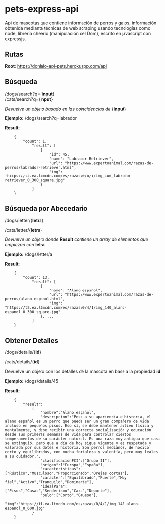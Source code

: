 # pets-express-api
 
 Api de mascotas que contiene información de perros y gatos, información obtenida mediante técnicas de web scraping usando tecnologías como node, librería cheerio (manipulación del Dom), escrito en javascript con expressjs.


## Rutas

**Root**: 	https://donlalo-api-pets.herokuapp.com/api

## Búsqueda

/dogs/search?q={**input**}  
/cats/search?q={**input**}  

  *Devuelve un objeto basado en las coincidencias de* {**input**}
  
  **Ejemplo:** /dogs/search?q=labrador

**Result**:
```
    {
	    "count": 1,
		    "result": [
			    {
                    "id": 45,
				    "name": "Labrador Retriever",
				    "url": "https://www.expertoanimal.com/razas-de-perros/labrador-retriever.html",
				    "img": "https://t2.ea.ltmcdn.com/es/razas/0/0/1/img_100_labrador-retriever_0_300_square.jpg"
			    }
		    ]
    }
```
## Búsqueda por Abecedario

/dogs/letter/{**letra**}

/cats/letter/{**letra**}

  *Devuelve un objeto donde* **Result** *contiene un array de elementos que empiezan con* **letra**
  
  **Ejemplo:** /dogs/letter/a

**Result**:
```
    {
	    "count": 13,
		    "result": [
				{
					"name": "Alano español",
					"url": "https://www.expertoanimal.com/razas-de-perros/alano-espanol.html",
					"img": "https://t2.ea.ltmcdn.com/es/razas/0/4/1/img_140_alano-espanol_0_300_square.jpg"
				}, ... 
		    ]
    }
```
## Obtener Detalles 

/dogs/details/{**id**}

/cats/details/{**id**}

Devuelve un objeto con los detalles de la mascota en base a la propiedad **id**
  
  **Ejemplo:** /dogs/details/45

**Result**:
```
    {
	    "result":
		    {
			    "nombre":"Alano español",
			    "descripcion":"Pese a su apariencia e historia, el alano español es un perro que puede ser un gran compañero de vida incluso en pequeños pisos. Eso sí, se debe mantener activo física y mentalmente, y debe recibir una correcta socialización y educación desde sus primeras semanas de vida para controlar ciertos temperamentos de su carácter natural. Es una raza muy antigua que casi se extinguió, pero que a día de hoy sigue vigente y es respetada y valorada por sus dotes e historia. Son perros medianos, de hocico corto y equilibrados, con mucha fortaleza y valentía, pero muy leales a su cuidador.",
			    "clasificacionFCI":["Grupo II"],
			    "origen":["Europa","España"],
			    "caracteristicas":["Rústico","Musculoso","Proporcionado","Orejas cortas"],
			    "caracter":["Equilibrado","Fuerte","Muy fiel","Activo","Tranquilo","Dominante"],
			    "idealPara":["Pisos","Casas","Senderismo","Caza","Deporte"],
			    "pelo":["Corto","Grueso"],
			    "img":"https://t1.ea.ltmcdn.com/es/razas/0/4/1/img_140_alano-espanol_0_600.jpg"
		    }
    }
```


